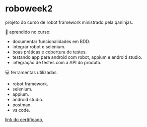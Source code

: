 # roboweek2

projeto do curso de robot framework ministrado pela qaninjas.

:pencil: aprendido no curso:
- documentar funcionalidades em BDD.
- integrar robot e selenium.
- boas práticas e cobertura de testes.
- testando app para android com robot, appium e android studio.
- integração de testes com a API do produto.

:computer: ferramentas utilizadas:
- robot framework.
- selenium.
- appium.
- android studio.
- postman.
- vs code.

[link do certificado.](https://github.com/fernandaconde/certificates/blob/master/Roboweek.pdf)
